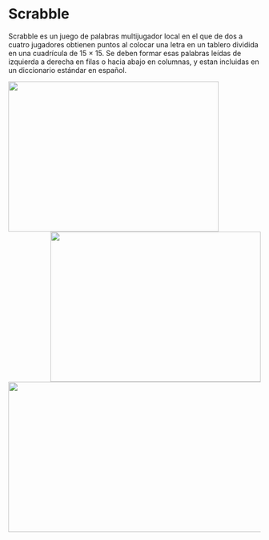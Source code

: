 # Scrabble

  Scrabble es un juego de palabras multijugador local en el que de dos a cuatro jugadores obtienen puntos al colocar una letra en un tablero dividida en una cuadrícula de 15 × 15. Se deben formar esas palabras leídas de izquierda a derecha en filas o hacia abajo en columnas, y estan incluidas en un diccionario estándar en español.

<img align="left" width="420" height="300" src="https://user-images.githubusercontent.com/38967981/55663341-134fe180-57da-11e9-99a6-1f23ce58be16.PNG">

<img align="right" width="420" height="300" src="https://user-images.githubusercontent.com/38967981/55663343-164ad200-57da-11e9-8a76-afb5eb3109a0.PNG"><br/>

<img align="center" width="520" height="300" src="https://user-images.githubusercontent.com/38967981/55755596-a6705d80-5a0c-11e9-9e81-4ab7fba1e8e6.PNG">
